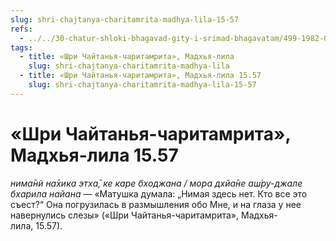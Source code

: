 ```yaml
---
slug: shri-chajtanya-charitamrita-madhya-lila-15-57
refs:
  - ../../30-chatur-shloki-bhagavad-gity-i-srimad-bhagavatam/499-1982-04-18-a1-obyasnenie-stihov-10-11-i-10-10-chaturshloki-bhagavad-gity.md
tags:
  - title: «Шри Чайтанья-чаритамрита», Мадхья-лила
    slug: shri-chajtanya-charitamrita-madhya-lila
  - title: «Шри Чайтанья-чаритамрита», Мадхья-лила 15.57
    slug: shri-chajtanya-charitamrita-madhya-lila-15-57
---
```


# «Шри Чайтанья-чаритамрита», Мадхья-лила 15.57

*нима̄н̃и на̄хика этха̄, ке каре бходжана / мора дхйа̄не аш́ру-джале бхарила найана* — «Матушка думала: „Нимая здесь нет. Кто все это съест?“ Она погрузилась в размышления обо Мне, и на глаза у нее навернулись слезы» («Шри Чайтанья-чаритамрита», Мадхья-лила, 15.57).
